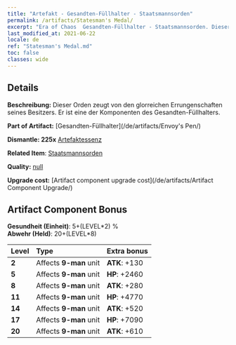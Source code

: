 ```yaml
---
title: "Artefakt - Gesandten-Füllhalter - Staatsmannsorden"
permalink: /artifacts/Statesman's Medal/
excerpt: "Era of Chaos  Gesandten-Füllhalter - Staatsmannsorden. Dieser Orden zeugt von den glorreichen Errungenschaften seines Besitzers. Er ist eine der Komponenten des Gesandten-Füllhalters."
last_modified_at: 2021-06-22
locale: de
ref: "Statesman's Medal.md"
toc: false
classes: wide
---
```




## Details

 **Beschreibung:** Dieser Orden zeugt von den glorreichen Errungenschaften seines Besitzers. Er ist eine der Komponenten des Gesandten-Füllhalters.

 **Part of Artifact:** [Gesandten-Füllhalter](/de/artifacts/Envoy's Pen/)

 **Dismantle: 225x** [Artefaktessenz](/ItemsDE/con_905/)

 **Related Item**: [Staatsmannsorden](/de/Items/art_2155/)

 **Quality:** [null](/de/artifacts/null/)

 **Upgrade cost:** [Artifact component upgrade cost](/de/artifacts/Artifact Component Upgrade/)

## Artifact Component Bonus

  **Gesundheit (Einheit)**: 5+(LEVEL\*2) %<br/>**Abwehr (Held)**: 20+(LEVEL\*8)

  |  Level  | Type |    Extra bonus  | 
  |:--------|:-----|:----------------| 
  | **2** | Affects **9-man** unit | **ATK**: +130 | 
  | **5** | Affects **9-man** unit | **HP**: +2460 | 
  | **8** | Affects **9-man** unit | **ATK**: +280 | 
  | **11** | Affects **9-man** unit | **HP**: +4770 | 
  | **14** | Affects **9-man** unit | **ATK**: +520 | 
  | **17** | Affects **9-man** unit | **HP**: +7090 | 
  | **20** | Affects **9-man** unit | **ATK**: +610 | 
